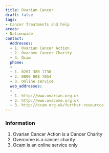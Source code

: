 ```yaml
---
title: Ovarian Cancer
draft: false
tags:
- Cancer Treatments and help
areas:
- Nationwide
contact:
  Addresses:
  - 1. Ovarian Cancer Action
  - 2. Ovacome Cancer Charity
  - 3. Ocam
  phone:
  -  
  - 1. 0207 380 1730
  - 2. 0800 008 7054
  - 3. Online service
  web_addresses:
  -             
  - 1. http://www.ovarian.org.uk
  - 2. http://www.ovacome.org.uk
  - 3. http://ocam.org.uk/further-resources
---
```


### Information
1. Ovarian Cancer Action is a Cancer Charity
2. Overcome is a cancer charity
3. Ocam is an online service only
